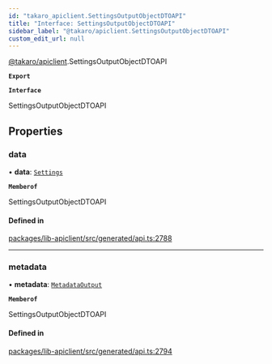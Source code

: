 ```yaml
---
id: "takaro_apiclient.SettingsOutputObjectDTOAPI"
title: "Interface: SettingsOutputObjectDTOAPI"
sidebar_label: "@takaro/apiclient.SettingsOutputObjectDTOAPI"
custom_edit_url: null
---
```


[@takaro/apiclient](../modules/takaro_apiclient.md).SettingsOutputObjectDTOAPI

**`Export`**

**`Interface`**

SettingsOutputObjectDTOAPI

## Properties

### data

• **data**: [`Settings`](takaro_apiclient.Settings.md)

**`Memberof`**

SettingsOutputObjectDTOAPI

#### Defined in

[packages/lib-apiclient/src/generated/api.ts:2788](https://github.com/niekcandaele/Takaro/blob/91fb19b/packages/lib-apiclient/src/generated/api.ts#L2788)

___

### metadata

• **metadata**: [`MetadataOutput`](takaro_apiclient.MetadataOutput.md)

**`Memberof`**

SettingsOutputObjectDTOAPI

#### Defined in

[packages/lib-apiclient/src/generated/api.ts:2794](https://github.com/niekcandaele/Takaro/blob/91fb19b/packages/lib-apiclient/src/generated/api.ts#L2794)
